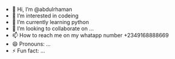- 👋 Hi, I’m @abdulrhaman
- 👀 I’m interested in codeing 
- 🌱 I’m currently learning python
- 💞️ I’m looking to collaborate on ...
- 📫 How to reach me on my whatapp number +2349168888669
- 😄 Pronouns: ...
- ⚡ Fun fact: ...

<!---
abdulrhaman112/abdulrhaman112 is a ✨ special ✨ repository because its `README.md` (this file) appears on your GitHub profile.
You can click the Preview link to take a look at your changes.
--->
